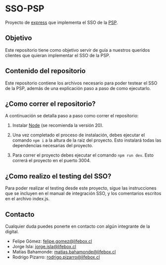 # SSO-PSP
Proyecto de [express](https://expressjs.com/) que implementa el SSO de la [PSP](https://psp.lifebox.cl/).

## Objetivo
Este repositorio tiene como objetivo servir de guía a nuestros queridos clientes que quieran implementar el SSO de la PSP.

## Contenido del repositorio
Este repositorio contiene los archivos necesario para poder testear el SSO de la PSP, además de una explicación paso a paso de como ejecutarlo.

## ¿Como correr el repositorio?
A continuación se detalla paso a paso como correr el repositorio:

1. Instalar [Node](https://nodejs.org/en) (se recomienda la versión 20).

2. Una vez completado el proceso de instalación, debes ejecutar el comando `npm i` a la altura de la raiz del proyecto. Esto instalará todas las dependencias necesarias del proyecto.

3. Para correr el proyecto debes ejecutar el comando `npm run dev`. Esto correrá el proyecto en el puerto 3004.

## ¿Como realizo el testing del SSO?

Para poder realizar el testing desde este proyecto, sigue las instrucciones que se incluyen en el manual de integración SSO, y los comentarios escritos en el archivo index.js. 

## Contacto
Cualquier duda puedes ponerte en contacto con algún integrante de la digital.

- Felipe Gómez: felipe.gomez@lifebox.cl
- Jorge Isla: jorge.isla@lifebox.cl
- Matías Bahamonde: matias.bahamonde@lifebox.cl
- Rodrigo Pizarro: rodrigo.pizarro@lifebox.cl

